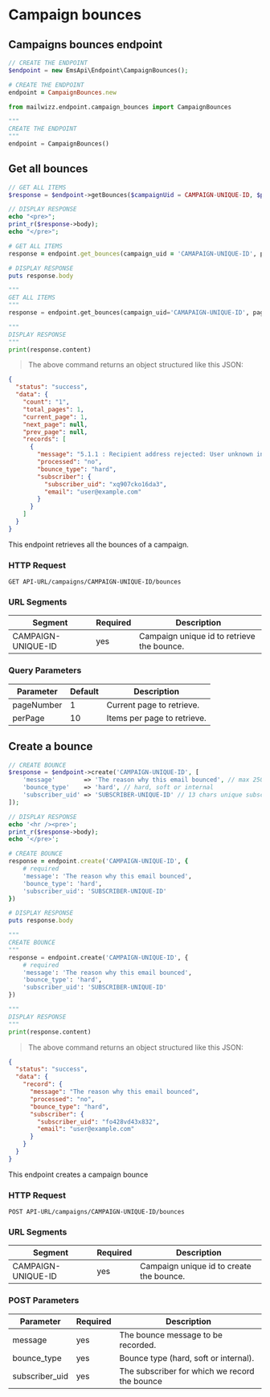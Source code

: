 # Campaign bounces

## Campaigns bounces endpoint
```php
// CREATE THE ENDPOINT
$endpoint = new EmsApi\Endpoint\CampaignBounces();
```

```ruby
# CREATE THE ENDPOINT
endpoint = CampaignBounces.new 
```

```python
from mailwizz.endpoint.campaign_bounces import CampaignBounces

"""
CREATE THE ENDPOINT
"""
endpoint = CampaignBounces()
```

## Get all bounces
```php
// GET ALL ITEMS
$response = $endpoint->getBounces($campaignUid = CAMPAIGN-UNIQUE-ID, $pageNumber = 1, $perPage = 10);

// DISPLAY RESPONSE
echo "<pre>";
print_r($response->body);
echo "</pre>";
```

```ruby
# GET ALL ITEMS
response = endpoint.get_bounces(campaign_uid = 'CAMAPAIGN-UNIQUE-ID', page = 1, per_page = 10)

# DISPLAY RESPONSE
puts response.body
```

```python
"""
GET ALL ITEMS
"""
response = endpoint.get_bounces(campaign_uid='CAMAPAIGN-UNIQUE-ID', page=1, per_page=10)

"""
DISPLAY RESPONSE
"""
print(response.content)
```
> The above command returns an object structured like this JSON:

```json
{
  "status": "success",
  "data": {
    "count": "1",
    "total_pages": 1,
    "current_page": 1,
    "next_page": null,
    "prev_page": null,
    "records": [
      {
        "message": "5.1.1 : Recipient address rejected: User unknown in virtual mailbox table",
        "processed": "no",
        "bounce_type": "hard",
        "subscriber": {
          "subscriber_uid": "xq907cko16da3",
          "email": "user@example.com"
        }
      }
    ]
  }
}
```

This endpoint retrieves all the bounces of a campaign.

### HTTP Request

`GET API-URL/campaigns/CAMPAIGN-UNIQUE-ID/bounces`

### URL Segments

| Segment            | Required | Description                                |
|--------------------|----------|--------------------------------------------|
| CAMPAIGN-UNIQUE-ID | yes      | Campaign unique id to retrieve the bounce. |

### Query Parameters

| Parameter  | Default | Description                 |
|------------|---------|-----------------------------|
| pageNumber | 1       | Current page to retrieve.   |
| perPage    | 10      | Items per page to retrieve. |

## Create a bounce

```php 
// CREATE BOUNCE
$response = $endpoint->create('CAMPAIGN-UNIQUE-ID', [
    'message'        => 'The reason why this email bounced', // max 250 chars
    'bounce_type'    => 'hard', // hard, soft or internal
    'subscriber_uid' => 'SUBSCRIBER-UNIQUE-ID' // 13 chars unique subscriber identifier
]);

// DISPLAY RESPONSE
echo '<hr /><pre>';
print_r($response->body);
echo '</pre>';
```

```ruby
# CREATE BOUNCE
response = endpoint.create('CAMPAIGN-UNIQUE-ID', {
    # required
    'message': 'The reason why this email bounced',
    'bounce_type': 'hard',
    'subscriber_uid': 'SUBSCRIBER-UNIQUE-ID'
})

# DISPLAY RESPONSE
puts response.body
```
```python
"""
CREATE BOUNCE
"""
response = endpoint.create('CAMPAIGN-UNIQUE-ID', {
    # required
    'message': 'The reason why this email bounced',
    'bounce_type': 'hard',
    'subscriber_uid': 'SUBSCRIBER-UNIQUE-ID'
})

"""
DISPLAY RESPONSE
"""
print(response.content)
```
> The above command returns an object structured like this JSON:

```json
{
  "status": "success",
  "data": {
    "record": {
      "message": "The reason why this email bounced",
      "processed": "no",
      "bounce_type": "hard",
      "subscriber": {
        "subscriber_uid": "fo428vd43x832",
        "email": "user@example.com"
      }
    }
  }
}
```

This endpoint creates a campaign bounce

### HTTP Request

`POST API-URL/campaigns/CAMPAIGN-UNIQUE-ID/bounces`

### URL Segments

| Segment            | Required | Description                              |
|--------------------|----------|------------------------------------------|
| CAMPAIGN-UNIQUE-ID | yes      | Campaign unique id to create the bounce. |

### POST Parameters

| Parameter      | Required | Description                                   |
|----------------|----------|-----------------------------------------------|
| message        | yes      | The bounce message to be recorded.            |
| bounce_type    | yes      | Bounce type (hard, soft or internal).         |
| subscriber_uid | yes      | The subscriber for which we record the bounce |

